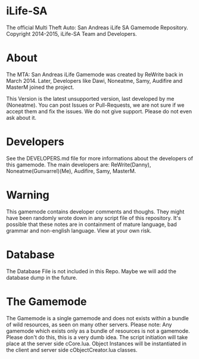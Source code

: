 # iLife-SA
The official Multi Theft Auto: San Andreas iLife SA Gamemode Repository.
Copyright 2014-2015, iLife-SA Team and Developers.

# About
The MTA: San Andreas iLife Gamemode was created by ReWrite back in March 2014. 
Later, Developers like Dawi, Noneatme, Samy, Audifire and MasterM joined the project.

This Version is the latest unsupported version, last developed by me (Noneatme).
You can post Issues or Pull-Requests, we are not sure if we accept them and fix the issues.
We do not give support. Please do not even ask about it.

# Developers
See the DEVELOPERS.md file for more informations about the developers of this gamemode.
The main developers are: ReWrite(Danny), Noneatme(Gunvarrel)(Me), Audifire, Samy, MasterM.

# Warning
This gamemode contains developer comments and thoughs. They might have been randomly wrote down in any script file of this
repository. It's possible that these notes are in containment of mature language, bad grammar and non-english language. View at your own risk.

# Database
The Database File is not included in this Repo. Maybe we will add the database dump in the future.

# The Gamemode
The Gamemode is a single gamemode and does not exists within a bundle of wild resources, as seen on many other servers. 
Please note: Any gamemode which exists only as a bundle of resources is not a gamemode. Please don't do this, this is a very dumb idea.
The script initiation will take place at the server side cCore.lua. Object Instances will be instantiated in the client and server side cObjectCreator.lua classes.



